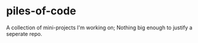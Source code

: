 # piles-of-code
A collection of mini-projects I'm working on; Nothing big enough to justify a seperate repo.

